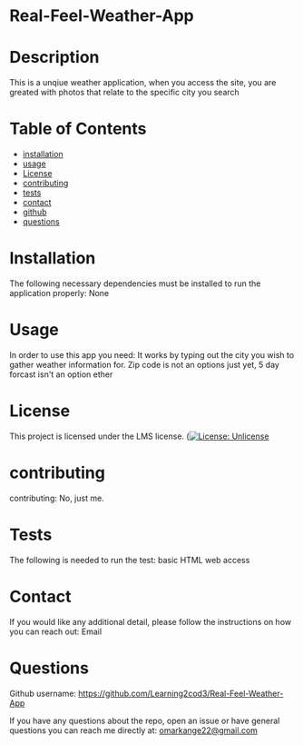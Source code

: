 # Real-Feel-Weather-App
# Description
This is a unqiue weather application, when you access the site, you are greated with photos that relate to the specific city you search
# Table of Contents 
* [installation](#installation)
* [usage](#usage)
* [License](#license)
* [contributing](#contributing)
* [tests](#tests)
* [contact](#contact)
* [github](#github)
* [questions](#questions)
# Installation
The following necessary dependencies must be installed to run the application properly: None
# Usage
In order to use this app you need: It works by typing out the city you wish to gather weather information for. Zip code is not an options just yet, 5 day forcast isn't an option ether
# License
This project is licensed under the LMS license. 
([![License: Unlicense](https://img.shields.io/badge/license-Unlicense-blue.svg)](http://unlicense.org/)
# contributing
contributing: No, just me.
# Tests
The following is needed to run the test: basic HTML web access
# Contact
If you would like any additional detail, please follow the instructions on how you can reach out: Email
# Questions
Github username: https://github.com/Learning2cod3/Real-Feel-Weather-App

If you have any questions about the repo, open an issue or have general questions you can reach me directly at: omarkange22@gmail.com 
